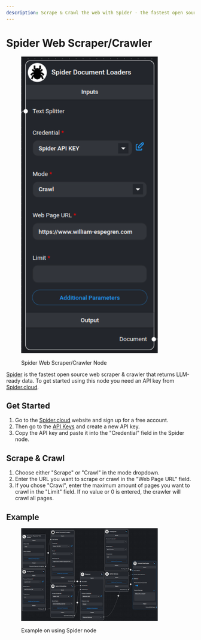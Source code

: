 ```yaml
---
description: Scrape & Crawl the web with Spider - the fastest open source web scraper & crawler.
---
```


# Spider Web Scraper/Crawler

<figure><img src="../../../.gitbook/assets/spider.png" alt="Spider Node" width="365"><figcaption><p>Spider Web Scraper/Crawler Node</p></figcaption></figure>

[Spider](https://spider.cloud/?ref=aimicromind) is the fastest open source web scraper & crawler that returns LLM-ready data. To get started using this node you need an API key from [Spider.cloud](https://spider.cloud/?ref=aimicromind).

## Get Started

1. Go to the [Spider.cloud](https://spider.cloud/?ref=aimicromind) website and sign up for a free account.
2. Then go to the [API Keys](https://spider.cloud/api-keys) and create a new API key.
3. Copy the API key and paste it into the "Credential" field in the Spider node.

## Scrape & Crawl

1. Choose either "Scrape" or "Crawl" in the mode dropdown.
2. Enter the URL you want to scrape or crawl in the "Web Page URL" field.
3. If you chose "Crawl", enter the maximum amount of pages you want to crawl in the "Limit" field. If no value or 0 is entered, the crawler will crawl all pages.

## Example

<figure><img src="../../../.gitbook/assets/spider_example_usage.png" alt="Example on using spider node" width="365"><figcaption><p>Example on using Spider node</p></figcaption></figure>
